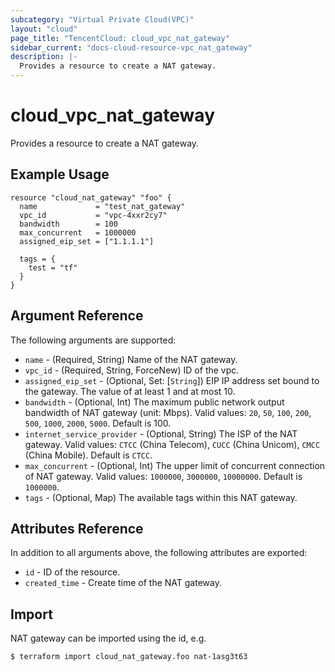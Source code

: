 ```yaml
---
subcategory: "Virtual Private Cloud(VPC)"
layout: "cloud"
page_title: "TencentCloud: cloud_vpc_nat_gateway"
sidebar_current: "docs-cloud-resource-vpc_nat_gateway"
description: |-
  Provides a resource to create a NAT gateway.
---
```


# cloud_vpc_nat_gateway

Provides a resource to create a NAT gateway.

## Example Usage

```hcl
resource "cloud_nat_gateway" "foo" {
  name             = "test_nat_gateway"
  vpc_id           = "vpc-4xxr2cy7"
  bandwidth        = 100
  max_concurrent   = 1000000
  assigned_eip_set = ["1.1.1.1"]

  tags = {
    test = "tf"
  }
}
```

## Argument Reference

The following arguments are supported:

* `name` - (Required, String) Name of the NAT gateway.
* `vpc_id` - (Required, String, ForceNew) ID of the vpc.
* `assigned_eip_set` - (Optional, Set: [`String`]) EIP IP address set bound to the gateway. The value of at least 1 and at most 10.
* `bandwidth` - (Optional, Int) The maximum public network output bandwidth of NAT gateway (unit: Mbps). Valid values: `20`, `50`, `100`, `200`, `500`, `1000`, `2000`, `5000`. Default is 100.
* `internet_service_provider` - (Optional, String) The ISP of the NAT gateway. Valid values: `CTCC` (China Telecom), `CUCC` (China Unicom), `CMCC` (China Mobile). Default is `CTCC`.
* `max_concurrent` - (Optional, Int) The upper limit of concurrent connection of NAT gateway. Valid values: `1000000`, `3000000`, `10000000`. Default is `1000000`.
* `tags` - (Optional, Map) The available tags within this NAT gateway.

## Attributes Reference

In addition to all arguments above, the following attributes are exported:

* `id` - ID of the resource.
* `created_time` - Create time of the NAT gateway.


## Import

NAT gateway can be imported using the id, e.g.

```
$ terraform import cloud_nat_gateway.foo nat-1asg3t63
```

